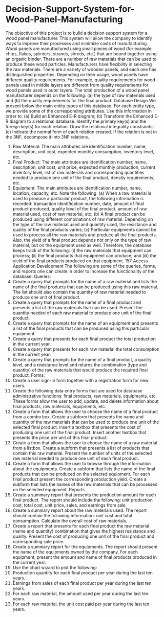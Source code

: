# Decision-Support-System-for-Wood-Panel-Manufacturing

The objective of this project is to build a decision support system for a wood panel manufacturer. This system will allow the company to identify ways to improve their processes and minimize costs of manufacturing. Wood panels are manufactured using small pieces of wood (for example, chips, flakes, splinters, strands, shreds, etc.) that are bound together using an organic binder. There are a number of raw materials that can be used to produce these wood particles. Manufacturers have flexibility in selecting the raw materials. 
There are a variety of wooden panels, and each one has distinguished properties. Depending on their usage, wood panels have different quality requirements. For example, quality requirements for wood panels used in middle layers are different from quality requirements for wood panels used in outer layers. The total production of a wood panel manufacturer depends on the following: (a) the type of raw materials used and (b) the quality requirements for the final product. 
Database Design 
We present below the main entity types of this database. For each entity type, we provide some of the corresponding attributes. Use this information in order to: (a) Build an Enhanced E-R diagram; (b) Transform the Enhanced E-R diagram to a relational database. Identify the primary key(s) and the foreign key(s) for each relation. Draw the relational integrality constraints; (c) Indicate the normal form of each relation created. If the relation is not in the 3NF, decompose it into 3NF relations. 
1.	Raw Material: The main attributes are identification number, name, description, unit cost, expected monthly consumption, inventory level, etc. 
2.	Final Product: The main attributes are identification number, name, description, unit cost, unit price, expected monthly production, current inventory level, list of raw materials and corresponding quantities needed to produce one unit of the final product, density requirements, etc. 
3.	Equipment: The main attributes are identification number, name, location, capacity, etc. 
Note the following: (a) When a raw material is used to produce a particular product, the following information is recorded: transaction identification number, date, amount of final product produced, quality level of the final product, amount of raw material used, cost of raw material, etc; (b) A final product can be produced using different combinations of raw material. Depending on the type of the raw material used and quantity used, the resistance and quality of the final products varies; (c) Particular equipments cannot be used to process all the raw materials and produce all the final products. Also, the yield of a final product depends not only on the type of raw material, but on the equipment used as well. Therefore, the database keeps track of the following: (i) the raw materials that equipment can process; (ii) the final products that equipment can produce; and (iii) the yield of the final products produced on that equipment. 
157 
Access Application Development 
The following are some of the queries, forms, and reports one can create in order to increase the functionality of the database: 
Queries: 
1.	Create a query that prompts for the name of a raw material and lists the name of the final products that can be produced using this raw material. The list should also contain the quantity of raw material needed to produce one unit of final product. 
2.	Create a query that prompts for the name of a final product and presents a list of the raw materials that can be used. Present the quantity needed of each raw material to produce one unit of the final product. 
3.	Create a query that prompts for the name of an equipment and presents a list of the final products that can be produced using this particular equipment. 
4.	Create a query that presents for each final product the total production in the current year. 
5.	Create a query that presents for each raw material the total consumption in the current year. 
6.	Create a query that prompts for the name of a final product, a quality level, and a resistance level and returns the combination (type and quantity) of the raw materials that would produce the required final product. 
Forms: 
1.	Create a user sign-in form together with a registration form for new users. 
2.	Create the following data entry forms that are used for database administrative functions: final products, raw materials, equipments, etc. These forms allow the user to add, update, and delete information about final products, raw materials, equipments, etc. 
3.	Create a form that allows the user to choose the name of a final product from a combo box. Create a subform that presents the name and quantity of the raw materials that can be used to produce one unit of the selected final product. Insert a textbox that presents the cost of producing one unit of the final product. Insert another textbox that presents the price per unit of this final product. 
4.	Create a form that allows the user to choose the name of a raw material from a listbox. Create a subform that presents a list of products that contain this raw material. Present the number of units of the selected raw material needed to produce one unit of each final product. 
5.	Create a form that allows the user to browse through the information about the equipments. Create a subform that lists the name of the final products that can be produced on the selected equipment. For each final product present the corresponding production yield. Create a subform that lists the names of the raw materials that can be processed on the selected equipment. 
Reports 
1.	Create a summary report that presents the production amount for each final product. The report should include the following: unit production cost, total cost, unit price, sales, and earnings from sale. 
2.	Create a summary report about the raw materials used. The report should contain the following information: unit cost and total consumption. Calculate the overall cost of raw materials. 
3.	Create a report that presents for each final product the raw material (name and quantity) combination that gives the highest resistance and quality. Present the cost of producing one unit of the final product and corresponding sale price. 
4.	Create a summary report for the equipments. The report should present the name of the equipments owned by the company. For each equipment, present the amount and name of final products produced in the current year. 
5.	Use the chart wizard to plot the following: 
1.	Production quantity for each final product per year during the last ten years. 
2.	Earnings from sales of each final product per year during the last ten years. 
3.	For each raw material, the amount used per year during the last ten years. 
4.	For each raw material, the unit cost paid per year during the last ten years. 
